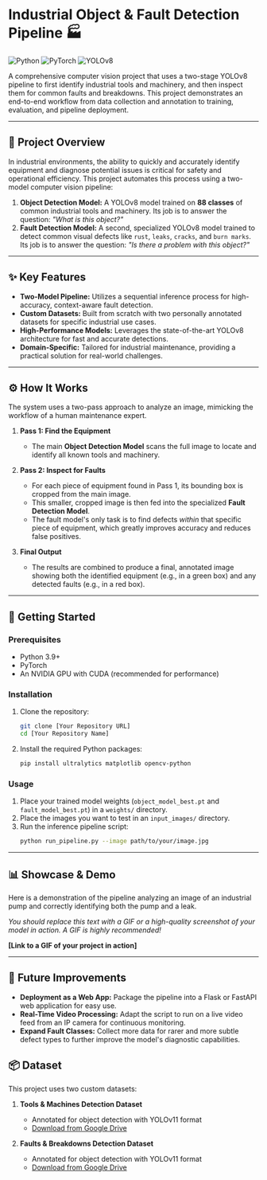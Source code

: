 # Industrial Object & Fault Detection Pipeline 🏭

![Python](https://img.shields.io/badge/Python-3.9%2B-blue) ![PyTorch](https://img.shields.io/badge/PyTorch-2.0%2B-orange) ![YOLOv8](https://img.shields.io/badge/YOLOv8-Ultralytics-purple)

A comprehensive computer vision project that uses a two-stage YOLOv8 pipeline to first identify industrial tools and machinery, and then inspect them for common faults and breakdowns. This project demonstrates an end-to-end workflow from data collection and annotation to training, evaluation, and pipeline deployment.



---
## 🎯 Project Overview

In industrial environments, the ability to quickly and accurately identify equipment and diagnose potential issues is critical for safety and operational efficiency. This project automates this process using a two-model computer vision pipeline:

1.  **Object Detection Model:** A YOLOv8 model trained on **88 classes** of common industrial tools and machinery. Its job is to answer the question: *"What is this object?"*
2.  **Fault Detection Model:** A second, specialized YOLOv8 model trained to detect common visual defects like `rust`, `leaks`, `cracks`, and `burn marks`. Its job is to answer the question: *"Is there a problem with this object?"*

---
## ✨ Key Features

* **Two-Model Pipeline:** Utilizes a sequential inference process for high-accuracy, context-aware fault detection.
* **Custom Datasets:** Built from scratch with two personally annotated datasets for specific industrial use cases.
* **High-Performance Models:** Leverages the state-of-the-art YOLOv8 architecture for fast and accurate detections.
* **Domain-Specific:** Tailored for industrial maintenance, providing a practical solution for real-world challenges.

---
## ⚙️ How It Works

The system uses a two-pass approach to analyze an image, mimicking the workflow of a human maintenance expert.

1.  **Pass 1: Find the Equipment**
    * The main **Object Detection Model** scans the full image to locate and identify all known tools and machinery.

2.  **Pass 2: Inspect for Faults**
    * For each piece of equipment found in Pass 1, its bounding box is cropped from the main image.
    * This smaller, cropped image is then fed into the specialized **Fault Detection Model**.
    * The fault model's only task is to find defects *within* that specific piece of equipment, which greatly improves accuracy and reduces false positives.

3.  **Final Output**
    * The results are combined to produce a final, annotated image showing both the identified equipment (e.g., in a green box) and any detected faults (e.g., in a red box).

---
## 🚀 Getting Started

### Prerequisites

* Python 3.9+
* PyTorch
* An NVIDIA GPU with CUDA (recommended for performance)

### Installation

1.  Clone the repository:
    ```bash
    git clone [Your Repository URL]
    cd [Your Repository Name]
    ```

2.  Install the required Python packages:
    ```bash
    pip install ultralytics matplotlib opencv-python
    ```

### Usage

1.  Place your trained model weights (`object_model_best.pt` and `fault_model_best.pt`) in a `weights/` directory.
2.  Place the images you want to test in an `input_images/` directory.
3.  Run the inference pipeline script:
    ```bash
    python run_pipeline.py --image path/to/your/image.jpg
    ```

---
## 📊 Showcase & Demo

Here is a demonstration of the pipeline analyzing an image of an industrial pump and correctly identifying both the pump and a leak.

*You should replace this text with a GIF or a high-quality screenshot of your model in action. A GIF is highly recommended!*

**[Link to a GIF of your project in action]**

---
## 🔮 Future Improvements

* **Deployment as a Web App:** Package the pipeline into a Flask or FastAPI web application for easy use.
* **Real-Time Video Processing:** Adapt the script to run on a live video feed from an IP camera for continuous monitoring.
* **Expand Fault Classes:** Collect more data for rarer and more subtle defect types to further improve the model's diagnostic capabilities.




## 📦 Dataset
This project uses two custom datasets:

1. **Tools & Machines Detection Dataset**  
   - Annotated for object detection with YOLOv11 format  
   - [Download from Google Drive](https://drive.google.com/drive/folders/1ch4IvZ2BCWRgodM2Z0rULLT2fAn0QYK0?usp=sharing)

2. **Faults & Breakdowns Detection Dataset**  
   - Annotated for object detection with YOLOv11 format  
   - [Download from Google Drive](https://drive.google.com/drive/folders/1L0vN75vwAAZgR7LKYCC4mCztMuCCWajL?usp=sharing)

